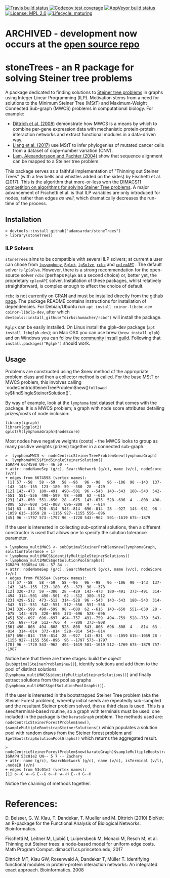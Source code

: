   <!-- badges: start -->
  [![Travis build status](https://travis-ci.org/adamsardar/stoneTrees.svg?branch=master)](https://travis-ci.org/adamsardar/stoneTrees)
  [![Codecov test coverage](https://codecov.io/gh/adamsardar/stoneTrees/branch/master/graph/badge.svg)](https://codecov.io/gh/adamsardar/stoneTrees?branch=master)
  [![AppVeyor build status](https://ci.appveyor.com/api/projects/status/github/adamsardar/stoneTrees?branch=master&svg=true)](https://ci.appveyor.com/project/adamsardar/stoneTrees)
  [![License: MPL 2.0](https://img.shields.io/badge/License-MPL%202.0-brightgreen.svg)](https://opensource.org/licenses/MPL-2.0)
[![Lifecycle: maturing](https://img.shields.io/badge/lifecycle-maturing-blue.svg)](https://www.tidyverse.org/lifecycle/#maturing)
  <!-- badges: end -->

# ARCHIVED - development now occurs at the [open source repo](https://github.com/adamsardar/stoneTrees)

# stoneTrees - an R package for solving Steiner tree problems

A package dedicated to finding solutions to [Steiner tree problems](https://en.wikipedia.org/wiki/Steiner_tree_problem) in graphs using Integer Linear Programming (ILP). Motivation stems from a need for solutions to the Minimum Steiner Tree (MStT) and Maximum-Weight Connected Sub-graph (MWCS) problems in computational biology. For example:

* [Dittrich et al. (2008)](https://www.ncbi.nlm.nih.gov/pubmed/18586718) demonstrate how MWCS is a means by which to combine per-gene expression data with mechanistic protein-protein interaction networks and extract functional modules in a data-driven way. 
* [Liang et al. (2017)](https://www.ncbi.nlm.nih.gov/pmc/articles/PMC5723949/) use MStT to infer phylogenies of mutated cancer cells from a dataset of copy-number variation (CNV).
* [Lam, Alexandersson and Pachter (2004)](https://www.liebertpub.com/doi/abs/10.1089/10665270360688156) show that sequence alignment can be mapped to a Steiner tree problem.

This package serves as a faithful implementation of "Thinning out Steiner Trees" (with a few bells and whistles added on the sides) by Fischetti et al. (2017). This is the algorithm that more-or-less won the [DIMACS11 competition on algorithms for solving Steiner Tree problems](http://dimacs11.zib.de/). A major advancement of Fischetti et al. is that ILP variables are only introduced for nodes, rather than edges *as well*, which dramatically decreases the run-time of the process.

## Installation

```
> devtools::install_github("adamsardar/stoneTrees") 
> library(stoneTrees)
```

### ILP Solvers

`stoneTrees` aims to be compatible with several ILP solvers; at current a user can chose from [`lpsymphony`](https://www.bioconductor.org/packages/release/bioc/html/lpsymphony.html), [`Rglpk`](https://cran.r-project.org/web/packages/Rglpk/index.html), [`lpSolve`](https://cran.r-project.org/web/packages/lpSolve/index.html), [`rcbc`](https://github.com/dirkschumacher/rcbc/) and [`cplexAPI`](https://cran.r-project.org/web/packages/cplexAPI/index.html) .  The default solver is `lpSolve`. However, there is a strong recommendation for the open-source solver `rcbc` (perhaps `Rglpk` as a second choice) or, better yet, the proprietary `cplexAPI` solver. Installation of these packages, whilst relatively straightforward, is complex enough to affect the choice of default.

`rcbc` is not currently on CRAN and must be installed directly from the [github page](https://github.com/dirkschumacher/rcbc/). The package README contains instructions for installation of dependencies. For Debian/Ubuntu run `apt install coinor-libcbc-dev coinor-libclp-dev`, after which `devtools::install_github("dirkschumacher/rcbc")` will install the package.

`Rglpk` can be easily installed. On Linux install the glpk-dev package (`apt install libglpk-dev`); on Mac OSX you can use brew (`brew install glpk`) and on Windows you can [follow the community install guild](http://winglpk.sourceforge.net/). Following that `install.packages("Rglpk")` should work.

## Usage

Problems are constructed using the $new method of the appropriate problem class and then a collector method is called. For the base MStT or MWCS problem, this involves calling `nodeCentricSteinerTreeProblem$new()` followed by `$findSingleSteinerSolution()`.

By way of example, look at the `lymphoma` test dataset that comes with the package. It is a MWCS problem; a graph with node score attributes detailing prizes/costs of node inclusion:

```
library(igraph)
library(ggplot2)
qplot(V(lymphomaGraph)$nodeScore)
```

Most nodes have negative weights (costs) - the MWCS looks to group as many positive weights (prizes) together in a connected sub-graph.

```
>  lymphomaMWCS <- nodeCentricSteinerTreeProblem$new(lymphomaGraph)
>  lymphomaMWCS$findSingleSteinerSolution()
IGRAPH 6674598 UN-- 46 50 -- 
+ attr: nodeNameSep (g/c), SearchNetwork (g/c), name (v/c), nodeScore (v/n)
+ edges from 6674598 (vertex names):
 [1] 57 --58   58 --59   58 --96   96 --98   96 --106  90 --143  137--143  143--155  123--180  59 --380  28 --429 
[12] 143--473  180--491  490--501  96 --543  143--543  180--543  542--551  551--556  490--599  98 --608  62 --615 
[23] 143--650  551--650  28 --675  143--675  528--696  4  --808  490--808  528--808  543--808  696--808  4  --814 
[34] 63 --814  528--814  543--814  696--814  28 --927  143--931  98 --1059 615--1059 28 --1155 927--1155 556--896 
[45] 96 --1797 573--1797 96 --1720 543--962  501--1619 675--1879
```

If the user is interested in collecting sub-optimal solutions, then a different constructor is used that allows one to specify the solution tolerance parameter.

```
> lymphoma_multiMWCS <- subOptimalSteinerProblem$new(lymphomaGraph, solutionTolerance = 1)
> lymphoma_multiMWCS$identifyMultipleSteinerSolutions()
> lymphoma_multiMWCS$getSolutionPoolGraphs()
IGRAPH f0365e4 UN-- 57 84 -- 
+ attr: nodeNameSep (g/c), SearchNetwork (g/c), name (v/c), nodeScore (v/n)
+ edges from f0365e4 (vertex names):
 [1] 57 --58   58 --59   58 --96   96 --98   96 --106  90 --143  137--143  143--155  123--180  63 --373  90 --373 
[12] 320--373  59 --380  28 --429  143--473  180--491  373--491  314--494  314--501  490--501  62 --512  380--512 
[23] 429--512  473--512  314--528  96 --543  143--543  180--543  314--543  512--551  542--551  512--556  551--556 
[34] 320--599  490--599  98 --608  62 --615  143--650  551--650  28 --675  143--675  320--696  373--696  528--696 
[45] 528--697  696--697  494--757  491--759  494--759  528--759  543--759  697--759  512--766  4  --808  373--808 
[56] 490--808  494--808  528--808  543--808  696--808  4  --814  63 --814  314--814  373--814  528--814  543--814 
[67] 696--814  759--814  28 --927  143--931  98 --1059 615--1059 28 --1155 927--1155 556--896  96 --1797 573--1797
[78] 96 --1720 543--962  494--1619 501--1619 512--1769 675--1879 757--1987
```

Notice here that there are three stages: build the object (`subOptimalSteinerProblem$new()`), identify solutions and add them to the pool of distinct solutions (`lymphoma_multiMWCS$identifyMultipleSteinerSolutions()`) and finally extract solutions from the pool as graphs (`lymphoma_multiMWCS$getSolutionPoolGraphs()`).

If the user is interested in the bootstrapped Steiner Tree problem (aka the Steiner Forest problem), whereby initial seeds are repeatedly sub-sampled and the resultant Steiner problem solved, then a third class is used. This is a seed/terminal-based routine, so a graph with terminals must be used: one included in the package is the `karateGraph` problem. The methods used are: `nodeCentricSteinerForestProblem$new()`, `$sampleMultipleBootstrapSteinerSolutions()` which populates a solution pool with random draws from the Steiner forest problem and `$getBootstrapSolutionPoolGraphs()` which returns the aggregated result.

```
> nodeCentricSteinerForestProblem$new(karateGraph)$sampleMultipleBootstrapSteinerSolutions()$getBootstrapSolutionPoolGraphs()
IGRAPH 53c01e2 UN-- 5 7 -- Zachary
+ attr: name (g/c), SearchNetwork (g/c), name (v/c), isTerminal (v/l), .nodeID (v/n)
+ edges from 53c01e2 (vertex names):
[1] o--G w--G E--G o--H w--H E--H G--H
```

Notice the chaining of methods together.

# References:

D. Beisser, G. W. Klau, T. Dandekar, T. Mueller and M. Dittrich (2010) BioNet: an R-package for the Functional Analysis of Biological Networks. Bioinformatics.

Fischetti M, Leitner M, Ljubić I, Luipersbeck M, Monaci M, Resch M, et al. Thinning out Steiner trees: a node-based model for uniform edge costs. Math Program Comput. dimacs11.cs.princeton.edu; 2017

Dittrich MT, Klau GW, Rosenwald A, Dandekar T, Müller T. Identifying functional modules in protein-protein interaction networks: An integrated exact approach. Bioinformatics. 2008
